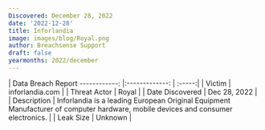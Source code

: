 ```yaml
---
Discovered: December 28, 2022
date: '2022-12-28'
title: Inforlandia
image: images/blog/Royal.png
author: Breachsense Support
draft: false
yearmonths: 2022/december
---
```



| Data Breach Report
------------:     |:-------------:    | :-----:|
| Victim      | inforlandia.com      | 
| Threat Actor      | Royal      | 
| Date Discovered      | Dec 28, 2022      | 
| Description      | Inforlandia is a leading European Original Equipment Manufacturer of computer hardware, mobile devices and consumer electronics.      | 
| Leak Size      | Unknown      | 


